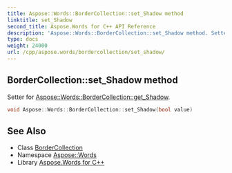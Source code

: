 ```yaml
---
title: Aspose::Words::BorderCollection::set_Shadow method
linktitle: set_Shadow
second_title: Aspose.Words for C++ API Reference
description: 'Aspose::Words::BorderCollection::set_Shadow method. Setter for Aspose::Words::BorderCollection::get_Shadow in C++.'
type: docs
weight: 24000
url: /cpp/aspose.words/bordercollection/set_shadow/
---
```

## BorderCollection::set_Shadow method


Setter for [Aspose::Words::BorderCollection::get_Shadow](../get_shadow/).

```cpp
void Aspose::Words::BorderCollection::set_Shadow(bool value)
```

## See Also

* Class [BorderCollection](../)
* Namespace [Aspose::Words](../../)
* Library [Aspose.Words for C++](../../../)
